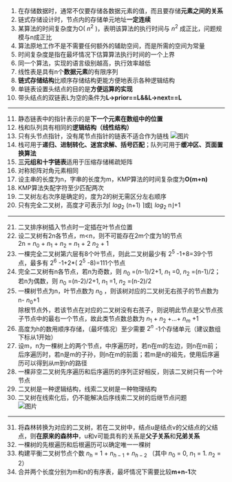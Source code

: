 1. 在存储数据时，通常不仅要存储各数据元素的值，而且要存储**元素之间的关系**
2. 链式存储设计时，节点内的存储单元地址**一定连续**
3. 某算法的时间复杂度为O( $n^{2}$ )，表明该算法的执行时间与 $n^{2}$ 成正比，问题规模与n成正比
4. 算法原地工作不是不需要任何额外的辅助空间，而是所需的空间为常量
5. 时间复杂度是指在最坏情况下估算算法执行时间的一个上界
6. 同一个算法，实现的语言级别越高，执行效率越低
7. 线性表是具有n个**数据元素**的有限序列
8. **链式存储结构**比顺序存储结构更能方便地表示各种逻辑结构
9. 单链表设置头结点的目的是**方便运算的实现**
10. 带头结点的双链表L为空的条件为**L->prior==L&&L->next==L**
***
11. 静态链表中的指针表示的是**下一个元素在数组中的位置**
12. 栈和队列具有相同的**逻辑结构（线性结构）**
13. 只有头节点指针，没有尾节点指针的链表不适合作为链栈
![图片](https://user-images.githubusercontent.com/89347557/200107416-368b3e94-1056-4c40-8508-1f1fbca4e2b7.png)
14. 栈可用于**递归、进制转化、迷宫求解、括号匹配**；队列可用于**缓冲区、页面置换算法**
15. **三元组和十字链表**适用于压缩存储稀疏矩阵
16. 对称矩阵对角元素相同
17. 设主串的长度为n，字串的长度为m，KMP算法的时间复杂度为**O(m+n)**
18. KMP算法失配字符至少匹配两次
19. 二叉树左右次序是确定的，度为2的树无需区分左右顺序
20. 只有完全二叉树，高度才可表示为⌈ $log_2$ (n+1) ⌉或⌊ $log_2$ n⌋+1
***
21. 二叉排序树插入节点时一定插在叶节点位置
22. 设二叉树有2n各节点，m<n，则不可能存在2m个度为1的节点  
    2n = $n_0$ + $n_1$ + $n_2$ = $n_1$ + 2 $n_2$ + 1
23. 一棵完全二叉树第六层有8个叶节点，则此二叉树最少有 $2^5$ -1+8=39个节点，最多有 $2^6$ -1+2*( $2^5$ -8)=111个节点
24. 完全二叉树有n各节点，若n为奇数，则 $n_0$ =(n-1)/2+1, $n_1$ =0, $n_2$ =(n-1)/2；若n为偶数，则 $n_0$ =(n-2)/2+1, $n_1$ =1, $n_2$ =(n-2)/2
25. 一棵树节点为n，叶节点数为 $n_0$ ，则该树对应的二叉树无右孩子的节点数为 n- $n_0$+1  
    除根节点外，若该节点在对应的二叉树没有右孩子，则说明此节点是父节点孩子节点中的最右一个节点，故此类节点数总数为 $n_1$ + $n_2$ +...+ $n_m$ +1 
26. 高度为h的数用顺序存储，（最坏情况）至少需要 $2^n$ -1个存储单元（建议数组下标从1开始）
27. 设m，n为一棵树上的两个节点，中序遍历时，若n在m的左边，则n在m前；后序遍历时，若n是m的子孙，则n在m的前面；若m是n的祖先，使用后序遍历可以得到从m到n的路径
28. 一棵非空二叉树先序遍历和后序遍历的序列正好相反，则该二叉树只有一个叶节点
29. 二叉树是一种逻辑结构，线索二叉树是一种物理结构
30. 二叉树在线索化后，仍不能解决后序线索二叉树的后继节点问题  
![图片](https://user-images.githubusercontent.com/89347557/200343589-72bff854-59d5-42f4-9a90-5094f9b50da2.png)
***
31.  将森林转换为对应的二叉树，若在二叉树中，结点u是结点v的父结点的父结点，则**在原来的森林中**，u和v可能具有的关系是**父子关系**和**兄弟关系**
32.  一棵树的先根遍历和后根遍历可以确定唯一一棵树
33.  构建平衡二叉树节点个数 $n_h$ = 1 + $n_{h-1}$ + $n_{h-2}$ （其中 $n_0$ = 0, $n_1$ = 1. $n_2$ = 2）
34.  合并两个长度分别为m和n的有序表，最坏情况下需要比较**m+n-1**次
